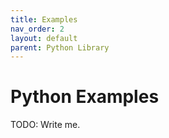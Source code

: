 ```yaml
---
title: Examples
nav_order: 2
layout: default
parent: Python Library
---
```


# Python Examples

TODO: Write me.
